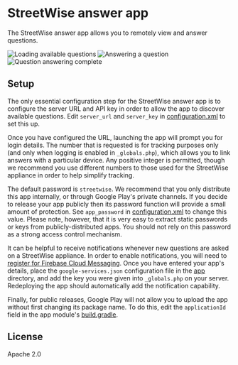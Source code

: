 # StreetWise answer app
The StreetWise answer app allows you to remotely view and answer questions.

![Loading available questions](https://lh3.googleusercontent.com/y0s1PnAa2PmoV3mevhQDANFGxBdr6OMtFRRfwJZs6tBgwp4fc871gzBI8Var29ZvNSU=s511 "Setting up Better Together connections") ![Answering a question](https://lh3.googleusercontent.com/FA-OdrePgGeSjR5ngJzWDJN7xB2NTOHacVtE09K94glzsquSdhxdmbnGevCqL2WyYOGB=s511 "Better Together video plugin") ![Question answering complete](https://lh3.googleusercontent.com/npFyEjC9fjJTMFZ7HcWaKZW69mMXQCujgkZDZ-ku-27lpKiCLWFRXOvhwjDemgU540E=s511 "Better Together shopping plugin")

## Setup
The only essential configuration step for the StreetWise answer app is to configure the server URL and API key in order to allow the app to discover available questions. Edit `server_url` and `server_key` in [configuration.xml](app/src/main/res/values/configuration.xml) to set this up.

Once you have configured the URL, launching the app will prompt you for login details. The number that is requested is for tracking purposes only (and only when logging is enabled in `_globals.php`), which allows you to link answers with a particular device. Any positive integer is permitted, though we recommend you use different numbers to those used for the StreetWise appliance in order to help simplify tracking.

The default password is `streetwise`. We recommend that you only distribute this app internally, or through Google Play's private channels. If you decide to release your app publicly then its password function will provide a small amount of protection. See `app_password` in [configuration.xml](app/src/main/res/values/configuration.xml) to change this value. Please note, however, that it is very easy to extract static passwords or keys from publicly-distributed apps. You should not rely on this password as a strong access control mechanism.

It can be helpful to receive notifications whenever new questions are asked on a StreetWise appliance. In order to enable notifications, you will need to [register for Firebase Cloud Messaging](https://firebase.google.com/docs/android/setup). Once you have entered your app's details, place the `google-services.json` configuration file in the [app](app) directory, and add the key you were given into `_globals.php` on your server. Redeploying the app should automatically add the notification capability.

Finally, for public releases, Google Play will not allow you to upload the app without first changing its package name. To do this, edit the `applicationId` field in the app module's [build.gradle](app/build.gradle).

## License
Apache 2.0
